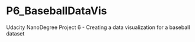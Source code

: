 # P6_BaseballDataVis
Udacity NanoDegree Project 6 - Creating a data visualization for a baseball dataset
